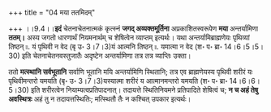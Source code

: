 +++
title = "04 मया ततमिदम्"

+++
।।9.4।।**इदं** चेतनाचेतनात्मकं कृत्स्नं **जगद् अव्यक्तमूर्तिना**
अप्रकाशितस्वरूपेण **मया** अन्तर्यामिणा **ततम्।** अस्य जगतो धारणार्थं
नियमनार्थम् च शेषित्वेन व्याप्तम् इत्यर्थः। यथा अन्तर्यामिब्राह्मणेयः
पृथिव्यां तिष्ठन् ৷৷. यं पृथिवी न वेद (बृ उ॰ 3।7।3)यं आत्मनि तिष्ठन् ৷৷.
यमात्मा न वेद (श॰ प॰ ब्रा॰ 14।6।5।5।30) इति चेतनाचेतनवस्तुजातैः अदृष्टेन
अन्तर्यामिणा तत्र तत्र व्याप्तिः उक्ता।  
  
ततो **मत्स्थानि सर्वभूतानि** सर्वाणि भूतानि मयि अन्तर्यामिणि स्थितानि;
तत्र एव ब्राह्मणेयस्य पृथिवी शरीरं यः पृथिवीमन्तरो यमयति (बृ॰ उ॰
3।7।3)यस्यात्मा शरीरं य आत्मानमन्तरो यमयति (श॰ प॰ ब्रा॰ 14।6।6।5।30) इति
शरीरत्वेन नियाम्यत्वप्रतिपादनात्। तदायत्ते स्थितिनियमने प्रतिपादिते
शेषित्वं च; **न च अहं तेषु अवस्थित्रः** अहं तु न तदायत्तस्थितिः;
मत्स्थितौ तैः न कश्चित् उपकार इत्यर्थः।
